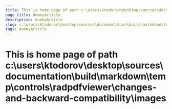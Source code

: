 ```yaml
---
title: This is home page of path c:\users\ktodorov\desktop\sources\documentation\build\markdown\temp\controls\radpdfviewer\changes-and-backward-compatibility\images
page_title: dummyArticle
description: dummyArticle
slug: c:\users\ktodorov\desktop\sources\documentation\build\markdown\temp\controls\radpdfviewer\changes-and-backward-compatibility\images
tags: dummyArticle
---
```

# This is home page of path c:\users\ktodorov\desktop\sources\documentation\build\markdown\temp\controls\radpdfviewer\changes-and-backward-compatibility\images
